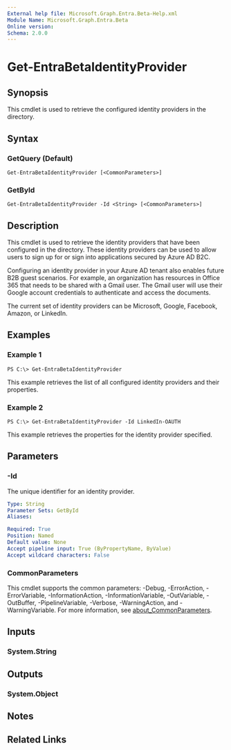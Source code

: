 ```yaml
---
External help file: Microsoft.Graph.Entra.Beta-Help.xml
Module Name: Microsoft.Graph.Entra.Beta
Online version:
Schema: 2.0.0
---
```


# Get-EntraBetaIdentityProvider

## Synopsis
This cmdlet is used to retrieve the configured identity providers in the directory.

## Syntax

### GetQuery (Default)
```
Get-EntraBetaIdentityProvider [<CommonParameters>]
```

### GetById
```
Get-EntraBetaIdentityProvider -Id <String> [<CommonParameters>]
```

## Description
This cmdlet is used to retrieve the identity providers that have been configured in the directory.
These identity providers can be used to allow users to sign up for or sign into applications secured by Azure AD B2C.

Configuring an identity provider in your Azure AD tenant also enables future B2B guest scenarios.
For example, an organization has resources in Office 365 that needs to be shared with a Gmail user.
The Gmail user will use their Google account credentials to authenticate and access the documents.

The current set of identity providers can be Microsoft, Google, Facebook, Amazon, or LinkedIn.

## Examples

### Example 1
```
PS C:\> Get-EntraBetaIdentityProvider
```

This example retrieves the list of all configured identity providers and their properties.

### Example 2
```
PS C:\> Get-EntraBetaIdentityProvider -Id LinkedIn-OAUTH
```

This example retrieves the properties for the identity provider specified.

## Parameters

### -Id
The unique identifier for an identity provider.

```yaml
Type: String
Parameter Sets: GetById
Aliases:

Required: True
Position: Named
Default value: None
Accept pipeline input: True (ByPropertyName, ByValue)
Accept wildcard characters: False
```

### CommonParameters
This cmdlet supports the common parameters: -Debug, -ErrorAction, -ErrorVariable, -InformationAction, -InformationVariable, -OutVariable, -OutBuffer, -PipelineVariable, -Verbose, -WarningAction, and -WarningVariable. For more information, see [about_CommonParameters](https://go.microsoft.com/fwlink/?LinkID=113216).

## Inputs

### System.String
## Outputs

### System.Object
## Notes

## Related Links

